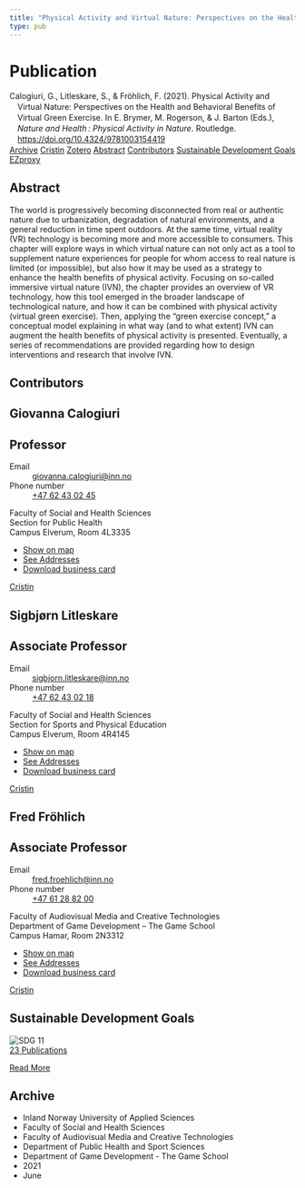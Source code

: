```yaml
---
title: "Physical Activity and Virtual Nature: Perspectives on the Health and Behavioral Benefits of Virtual Green Exercise"
type: pub
---
```

<h1>Publication</h1>
<article id="csl-bib-container-2MMUG2DK" class="csl-bib-container">
  <div class="csl-bib-body" style="line-height: 1.35; padding-left: 1em; text-indent:-1em;">
  <div class="csl-entry">Calogiuri, G., Litleskare, S., &amp; Fr&#xF6;hlich, F. (2021). Physical Activity and Virtual Nature: Perspectives on the Health and Behavioral Benefits of Virtual Green Exercise. In E. Brymer, M. Rogerson, &amp; J. Barton (Eds.), <i>Nature and Health&#x202F;: Physical Activity in Nature</i>. Routledge. <a href="https://doi.org/10.4324/9781003154419">https://doi.org/10.4324/9781003154419</a></div>
</div>
  <div class="csl-bib-buttons">
    <a href="#taxonomy-article-2MMUG2DK" class="csl-bib-button">Archive</a>
    <a href="https://app.cristin.no/results/show.jsf?id=1915385" alt="Cristin URL" class="csl-bib-button">Cristin</a>
    <a href="http://zotero.org/groups/5022929/items/2MMUG2DK" alt="Zotero URL" class="csl-bib-button">Zotero</a>
    <a href="#abstract-article-2MMUG2DK" class="csl-bib-button">Abstract</a>
    <a href="#contributors-article-2MMUG2DK" class="csl-bib-button">Contributors</a>
    <a href="#sdg-article-2MMUG2DK" class="csl-bib-button">Sustainable Development Goals</a>
    <a href="http://ezproxy.inn.no/login?url=https://doi.org/10.4324/9781003154419" class="csl-bib-button">EZproxy</a>
  </div>
  <div id="csl-bib-meta-container-2MMUG2DK"></div>
</article>
<div id="csl-bib-meta-2MMUG2DK" class="csl-bib-meta">
  <article id="abstract-article-2MMUG2DK" class="abstract-article">
    <h1>Abstract</h1>
    The world is progressively becoming disconnected from real or authentic nature due to urbanization, degradation of natural environments, and a general reduction in time spent outdoors. At the same time, virtual reality (VR) technology is becoming more and more accessible to consumers. This chapter will explore ways in which virtual nature can not only act as a tool to supplement nature experiences for people for whom access to real nature is limited (or impossible), but also how it may be used as a strategy to enhance the health benefits of physical activity. Focusing on so-called immersive virtual nature (IVN), the chapter provides an overview of VR technology, how this tool emerged in the broader landscape of technological nature, and how it can be combined with physical activity (virtual green exercise). Then, applying the “green exercise concept,” a conceptual model explaining in what way (and to what extent) IVN can augment the health benefits of physical activity is presented. Eventually, a series of recommendations are provided regarding how to design interventions and research that involve IVN.
  </article>
  <article id="contributors-article-2MMUG2DK" class="contributors-article">
    <h1>Contributors</h1>
    <div class="personas">
<div class="vrtx-hinn-person-card">
<div class="photo">
<i class="lar la-user-circle missing-person"></i>
</div>
<div class="info">
<hgroup><h1>Giovanna Calogiuri</h1>
<h2>Professor</h2>
</hgroup><dl>
<dt>Email</dt>
<dd>
<a href="mailto:giovanna.calogiuri@inn.no">giovanna.calogiuri@inn.no</a>
</dd>
<dt>Phone number</dt>
<dd><a href="tel:+4762430245">
+47 62 43 02 45
</a></dd>
</dl>
<p>
Faculty of Social and Health Sciences<br>
Section for Public Health<br>
Campus Elverum,
Room 4L3335
</p>
<ul class="vrtx-hinn-links">
<li><a href="https://www.google.com/maps?q=60.88177,11.53669">Show on map</a></li>
<li><a href="https://www.inn.no/english/find-an-employee/giovanna-calogiuri.html#vrtx-hinn-addresses">See Addresses</a></li>
<li><a href="https://www.inn.no/english/find-an-employee/giovanna-calogiuri.html?vrtx=vcf">Download business card</a></li>
</ul>
</div>
</div>
<a href="https://app.cristin.no/persons/show.jsf?id=358086" alt="Cristin URL" class="personas-cristin">Cristin</a>
</div> <div class="personas">
<div class="vrtx-hinn-person-card">
<div class="photo">
<i class="lar la-user-circle missing-person"></i>
</div>
<div class="info">
<hgroup><h1>Sigbjørn Litleskare</h1>
<h2>Associate Professor</h2>
</hgroup><dl>
<dt>Email</dt>
<dd>
<a href="mailto:sigbjorn.litleskare@inn.no">sigbjorn.litleskare@inn.no</a>
</dd>
<dt>Phone number</dt>
<dd><a href="tel:+4762430218">
+47 62 43 02 18
</a></dd>
</dl>
<p>
Faculty of Social and Health Sciences<br>
Section for Sports and Physical Education<br>
Campus Elverum,
Room 4R4145
</p>
<ul class="vrtx-hinn-links">
<li><a href="https://www.google.com/maps?q=60.88156,11.53723">Show on map</a></li>
<li><a href="https://www.inn.no/english/find-an-employee/sigbjorn-litleskare.html#vrtx-hinn-addresses">See Addresses</a></li>
<li><a href="https://www.inn.no/english/find-an-employee/sigbjorn-litleskare.html?vrtx=vcf">Download business card</a></li>
</ul>
</div>
</div>
<a href="https://app.cristin.no/persons/show.jsf?id=477352" alt="Cristin URL" class="personas-cristin">Cristin</a>
</div> <div class="personas">
<div class="vrtx-hinn-person-card">
<div class="photo">
<i class="lar la-user-circle missing-person"></i>
</div>
<div class="info">
<hgroup><h1>Fred Fröhlich</h1>
<h2>Associate Professor</h2>
</hgroup><dl>
<dt>Email</dt>
<dd>
<a href="mailto:fred.froehlich@inn.no">fred.froehlich@inn.no</a>
</dd>
<dt>Phone number</dt>
<dd><a href="tel:+4761288200">
+47 61 28 82 00
</a></dd>
</dl>
<p>
Faculty of Audiovisual Media and Creative Technologies<br>
Department of Game Development – The Game School<br>
Campus Hamar,
Room 2N3312
</p>
<ul class="vrtx-hinn-links">
<li><a href="https://www.google.com/maps?q=60.79677,11.07358">Show on map</a></li>
<li><a href="https://www.inn.no/english/find-an-employee/fred-froehlich.html#vrtx-hinn-addresses">See Addresses</a></li>
<li><a href="https://www.inn.no/english/find-an-employee/fred-froehlich.html?vrtx=vcf">Download business card</a></li>
</ul>
</div>
</div>
<a href="https://app.cristin.no/persons/show.jsf?id=807715" alt="Cristin URL" class="personas-cristin">Cristin</a>
</div>
  </article>
  <article id="sdg-article-2MMUG2DK" class="sdg-article">
    <h1>Sustainable Development Goals</h1>
    <div class="sdg-container"><div id="sdg11" class="sdg">
<img src="{{< params subfolder >}}images/sdg/sdg11_en.png" class="image" alt="SDG 11">
<div class="sdg-overlay">
<a href="{{< params subfolder >}}en/archive/?sdg=11#archive" class="sdg-publication-count"><span>23</span> Publications</a>
<p><a href="https://sdgs.un.org/goals/goal11" class="sdg-read-more">Read More</a></p>
</div>
</div></div>
  </article>
  <article id="taxonomy-article-2MMUG2DK" class="taxonomy-article">
    <h1>Archive</h1>
    <ul>
      <li>Inland Norway University of Applied Sciences</li>
      <li>Faculty of Social and Health Sciences</li>
      <li>Faculty of Audiovisual Media and Creative Technologies</li>
      <li>Department of Public Health and Sport Sciences</li>
      <li>Department of Game Development - The Game School</li>
      <li>2021</li>
      <li>June</li>
    </ul>
  </article>
</div>
